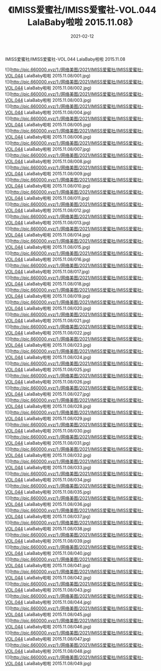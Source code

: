 ﻿---
layout: post
title:  《IMISS爱蜜社/IMISS爱蜜社-VOL.044 LalaBaby啦啦 2015.11.08》
date:   2021-02-12
img: http://pic.660000.xyz/1:/网络美图/2021/IMISS爱蜜社/IMISS爱蜜社-VOL.044 LalaBaby啦啦 2015.11.08/000.jpg
categories: [美女, 清纯, 唯美]
---

IMISS爱蜜社/IMISS爱蜜社-VOL.044 LalaBaby啦啦 2015.11.08

 ![](http://pic.660000.xyz/1:/网络美图/2021/IMISS爱蜜社/IMISS爱蜜社-VOL.044 LalaBaby啦啦 2015.11.08/001.jpg) <br>![](http://pic.660000.xyz/1:/网络美图/2021/IMISS爱蜜社/IMISS爱蜜社-VOL.044 LalaBaby啦啦 2015.11.08/002.jpg) <br>![](http://pic.660000.xyz/1:/网络美图/2021/IMISS爱蜜社/IMISS爱蜜社-VOL.044 LalaBaby啦啦 2015.11.08/003.jpg) <br>![](http://pic.660000.xyz/1:/网络美图/2021/IMISS爱蜜社/IMISS爱蜜社-VOL.044 LalaBaby啦啦 2015.11.08/004.jpg) <br>![](http://pic.660000.xyz/1:/网络美图/2021/IMISS爱蜜社/IMISS爱蜜社-VOL.044 LalaBaby啦啦 2015.11.08/005.jpg) <br>![](http://pic.660000.xyz/1:/网络美图/2021/IMISS爱蜜社/IMISS爱蜜社-VOL.044 LalaBaby啦啦 2015.11.08/006.jpg) <br>![](http://pic.660000.xyz/1:/网络美图/2021/IMISS爱蜜社/IMISS爱蜜社-VOL.044 LalaBaby啦啦 2015.11.08/007.jpg) <br>![](http://pic.660000.xyz/1:/网络美图/2021/IMISS爱蜜社/IMISS爱蜜社-VOL.044 LalaBaby啦啦 2015.11.08/008.jpg) <br>![](http://pic.660000.xyz/1:/网络美图/2021/IMISS爱蜜社/IMISS爱蜜社-VOL.044 LalaBaby啦啦 2015.11.08/009.jpg) <br>![](http://pic.660000.xyz/1:/网络美图/2021/IMISS爱蜜社/IMISS爱蜜社-VOL.044 LalaBaby啦啦 2015.11.08/010.jpg) <br>![](http://pic.660000.xyz/1:/网络美图/2021/IMISS爱蜜社/IMISS爱蜜社-VOL.044 LalaBaby啦啦 2015.11.08/011.jpg) <br>![](http://pic.660000.xyz/1:/网络美图/2021/IMISS爱蜜社/IMISS爱蜜社-VOL.044 LalaBaby啦啦 2015.11.08/012.jpg) <br>![](http://pic.660000.xyz/1:/网络美图/2021/IMISS爱蜜社/IMISS爱蜜社-VOL.044 LalaBaby啦啦 2015.11.08/013.jpg) <br>![](http://pic.660000.xyz/1:/网络美图/2021/IMISS爱蜜社/IMISS爱蜜社-VOL.044 LalaBaby啦啦 2015.11.08/014.jpg) <br>![](http://pic.660000.xyz/1:/网络美图/2021/IMISS爱蜜社/IMISS爱蜜社-VOL.044 LalaBaby啦啦 2015.11.08/015.jpg) <br>![](http://pic.660000.xyz/1:/网络美图/2021/IMISS爱蜜社/IMISS爱蜜社-VOL.044 LalaBaby啦啦 2015.11.08/016.jpg) <br>![](http://pic.660000.xyz/1:/网络美图/2021/IMISS爱蜜社/IMISS爱蜜社-VOL.044 LalaBaby啦啦 2015.11.08/017.jpg) <br>![](http://pic.660000.xyz/1:/网络美图/2021/IMISS爱蜜社/IMISS爱蜜社-VOL.044 LalaBaby啦啦 2015.11.08/018.jpg) <br>![](http://pic.660000.xyz/1:/网络美图/2021/IMISS爱蜜社/IMISS爱蜜社-VOL.044 LalaBaby啦啦 2015.11.08/019.jpg) <br>![](http://pic.660000.xyz/1:/网络美图/2021/IMISS爱蜜社/IMISS爱蜜社-VOL.044 LalaBaby啦啦 2015.11.08/020.jpg) <br>![](http://pic.660000.xyz/1:/网络美图/2021/IMISS爱蜜社/IMISS爱蜜社-VOL.044 LalaBaby啦啦 2015.11.08/021.jpg) <br>![](http://pic.660000.xyz/1:/网络美图/2021/IMISS爱蜜社/IMISS爱蜜社-VOL.044 LalaBaby啦啦 2015.11.08/022.jpg) <br>![](http://pic.660000.xyz/1:/网络美图/2021/IMISS爱蜜社/IMISS爱蜜社-VOL.044 LalaBaby啦啦 2015.11.08/023.jpg) <br>![](http://pic.660000.xyz/1:/网络美图/2021/IMISS爱蜜社/IMISS爱蜜社-VOL.044 LalaBaby啦啦 2015.11.08/024.jpg) <br>![](http://pic.660000.xyz/1:/网络美图/2021/IMISS爱蜜社/IMISS爱蜜社-VOL.044 LalaBaby啦啦 2015.11.08/025.jpg) <br>![](http://pic.660000.xyz/1:/网络美图/2021/IMISS爱蜜社/IMISS爱蜜社-VOL.044 LalaBaby啦啦 2015.11.08/026.jpg) <br>![](http://pic.660000.xyz/1:/网络美图/2021/IMISS爱蜜社/IMISS爱蜜社-VOL.044 LalaBaby啦啦 2015.11.08/027.jpg) <br>![](http://pic.660000.xyz/1:/网络美图/2021/IMISS爱蜜社/IMISS爱蜜社-VOL.044 LalaBaby啦啦 2015.11.08/028.jpg) <br>![](http://pic.660000.xyz/1:/网络美图/2021/IMISS爱蜜社/IMISS爱蜜社-VOL.044 LalaBaby啦啦 2015.11.08/029.jpg) <br>![](http://pic.660000.xyz/1:/网络美图/2021/IMISS爱蜜社/IMISS爱蜜社-VOL.044 LalaBaby啦啦 2015.11.08/030.jpg) <br>![](http://pic.660000.xyz/1:/网络美图/2021/IMISS爱蜜社/IMISS爱蜜社-VOL.044 LalaBaby啦啦 2015.11.08/031.jpg) <br>![](http://pic.660000.xyz/1:/网络美图/2021/IMISS爱蜜社/IMISS爱蜜社-VOL.044 LalaBaby啦啦 2015.11.08/032.jpg) <br>![](http://pic.660000.xyz/1:/网络美图/2021/IMISS爱蜜社/IMISS爱蜜社-VOL.044 LalaBaby啦啦 2015.11.08/033.jpg) <br>![](http://pic.660000.xyz/1:/网络美图/2021/IMISS爱蜜社/IMISS爱蜜社-VOL.044 LalaBaby啦啦 2015.11.08/034.jpg) <br>![](http://pic.660000.xyz/1:/网络美图/2021/IMISS爱蜜社/IMISS爱蜜社-VOL.044 LalaBaby啦啦 2015.11.08/035.jpg) <br>![](http://pic.660000.xyz/1:/网络美图/2021/IMISS爱蜜社/IMISS爱蜜社-VOL.044 LalaBaby啦啦 2015.11.08/036.jpg) <br>![](http://pic.660000.xyz/1:/网络美图/2021/IMISS爱蜜社/IMISS爱蜜社-VOL.044 LalaBaby啦啦 2015.11.08/037.jpg) <br>![](http://pic.660000.xyz/1:/网络美图/2021/IMISS爱蜜社/IMISS爱蜜社-VOL.044 LalaBaby啦啦 2015.11.08/038.jpg) <br>![](http://pic.660000.xyz/1:/网络美图/2021/IMISS爱蜜社/IMISS爱蜜社-VOL.044 LalaBaby啦啦 2015.11.08/039.jpg) <br>![](http://pic.660000.xyz/1:/网络美图/2021/IMISS爱蜜社/IMISS爱蜜社-VOL.044 LalaBaby啦啦 2015.11.08/040.jpg) <br>![](http://pic.660000.xyz/1:/网络美图/2021/IMISS爱蜜社/IMISS爱蜜社-VOL.044 LalaBaby啦啦 2015.11.08/041.jpg) <br>![](http://pic.660000.xyz/1:/网络美图/2021/IMISS爱蜜社/IMISS爱蜜社-VOL.044 LalaBaby啦啦 2015.11.08/042.jpg) <br>![](http://pic.660000.xyz/1:/网络美图/2021/IMISS爱蜜社/IMISS爱蜜社-VOL.044 LalaBaby啦啦 2015.11.08/043.jpg) <br>![](http://pic.660000.xyz/1:/网络美图/2021/IMISS爱蜜社/IMISS爱蜜社-VOL.044 LalaBaby啦啦 2015.11.08/044.jpg) <br>![](http://pic.660000.xyz/1:/网络美图/2021/IMISS爱蜜社/IMISS爱蜜社-VOL.044 LalaBaby啦啦 2015.11.08/045.jpg) <br>![](http://pic.660000.xyz/1:/网络美图/2021/IMISS爱蜜社/IMISS爱蜜社-VOL.044 LalaBaby啦啦 2015.11.08/046.jpg) <br>![](http://pic.660000.xyz/1:/网络美图/2021/IMISS爱蜜社/IMISS爱蜜社-VOL.044 LalaBaby啦啦 2015.11.08/047.jpg) <br>![](http://pic.660000.xyz/1:/网络美图/2021/IMISS爱蜜社/IMISS爱蜜社-VOL.044 LalaBaby啦啦 2015.11.08/048.jpg) <br>![](http://pic.660000.xyz/1:/网络美图/2021/IMISS爱蜜社/IMISS爱蜜社-VOL.044 LalaBaby啦啦 2015.11.08/049.jpg) <br>